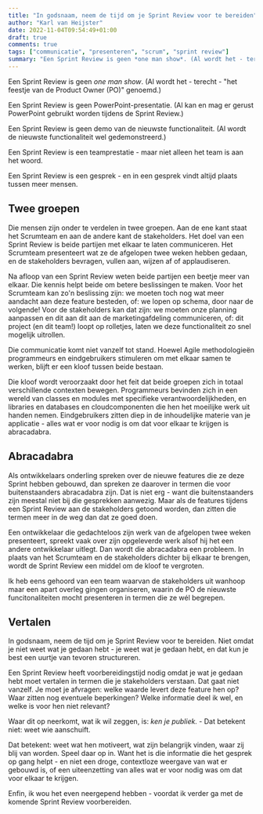 ```yaml
---
title: "In godsnaam, neem de tijd om je Sprint Review voor te bereiden"
author: "Karl van Heijster"
date: 2022-11-04T09:54:49+01:00
draft: true
comments: true
tags: ["communicatie", "presenteren", "scrum", "sprint review"]
summary: "Een Sprint Review is geen *one man show*. (Al wordt het - terecht - \"het feestje van de Product Owner\" genoemd.) Een Sprint Review is geen PowerPoint-presentatie. (Al kan en mag er gerust PowerPoint gebruikt worden tijdens de Sprint Review.) Een Sprint Review is geen demo van de nieuwste functionaliteit. (Al wordt de nieuwste functionaliteit wel gedemonstreerd.) Een Sprint Review is een teamprestatie - maar niet alleen het team is aan het woord. Een Sprint Review is een gesprek - en in een gesprek vindt altijd plaats tussen meer mensen."
---
```


Een Sprint Review is geen *one man show*. (Al wordt het - terecht - "het feestje van de Product Owner (PO)" genoemd.)


Een Sprint Review is geen PowerPoint-presentatie. (Al kan en mag er gerust PowerPoint gebruikt worden tijdens de Sprint Review.)


Een Sprint Review is geen demo van de nieuwste functionaliteit. (Al wordt de nieuwste functionaliteit wel gedemonstreerd.)


Een Sprint Review is een teamprestatie - maar niet alleen het team is aan het woord. 


Een Sprint Review is een gesprek - en in een gesprek vindt altijd plaats tussen meer mensen.


## Twee groepen


Die mensen zijn onder te verdelen in twee groepen. Aan de ene kant staat het Scrumteam en aan de andere kant de stakeholders. Het doel van een Sprint Review is beide partijen met elkaar te laten communiceren. Het Scrumteam presenteert wat ze de afgelopen twee weken hebben gedaan, en de stakeholders bevragen, vullen aan, wijzen af of applaudiseren.


Na afloop van een Sprint Review weten beide partijen een beetje meer van elkaar. Die kennis helpt beide om betere beslissingen te maken. Voor het Scrumteam kan zo'n beslissing zijn: we moeten toch nog wat meer aandacht aan deze feature besteden, of: we lopen op schema, door naar de volgende! Voor de stakeholders kan dat zijn: we moeten onze planning aanpassen en dit aan dit aan de marketingafdeling communiceren, of: dit project (en dit team!) loopt op rolletjes, laten we deze functionaliteit zo snel mogelijk uitrollen.


Die communicatie komt niet vanzelf tot stand. Hoewel Agile methodologieën programmeurs en eindgebruikers stimuleren om met elkaar samen te werken, blijft er een kloof tussen beide bestaan. 


Die kloof wordt veroorzaakt door het feit dat beide groepen zich in totaal verschillende contexten bewegen. Programmeurs bevinden zich in een wereld van classes en modules met specifieke verantwoordelijkheden, en libraries en databases en cloudcomponenten die hen het moeilijke werk uit handen nemen. Eindgebruikers zitten diep in de inhoudelijke materie van je applicatie - alles wat er voor nodig is om dat voor elkaar te krijgen is abracadabra.


## Abracadabra


Als ontwikkelaars onderling spreken over de nieuwe features die ze deze Sprint hebben gebouwd, dan spreken ze daarover in termen die voor buitenstaanders abracadabra zijn. Dat is niet erg - want die buitenstaanders zijn meestal niet bij die gesprekken aanwezig. Maar als de features tijdens een Sprint Review aan de stakeholders getoond worden, dan zitten die termen meer in de weg dan dat ze goed doen.


Een ontwikkelaar die gedachteloos zijn werk van de afgelopen twee weken presenteert, spreekt vaak over zijn opgeleverde werk alsof hij het een andere ontwikkelaar uitlegt. Dan wordt die abracadabra een probleem. In plaats van het Scrumteam en de stakeholders dichter bij elkaar te brengen, wordt de Sprint Review een middel om de kloof te vergroten.


Ik heb eens gehoord van een team waarvan de stakeholders uit wanhoop maar een apart overleg gingen organiseren, waarin de PO de nieuwste funcitonaliteiten mocht presenteren in termen die ze wél begrepen.


## Vertalen


In godsnaam, neem de tijd om je Sprint Review voor te bereiden. Niet omdat je niet weet wat je gedaan hebt - je weet wat je gedaan hebt, en dat kun je best een uurtje van tevoren structureren. 


Een Sprint Review heeft voorbereidingstijd nodig omdat je wat je gedaan hebt moet vertalen in termen die je stakeholders verstaan. Dat gaat niet vanzelf. Je moet je afvragen: welke waarde levert deze feature hen op? Waar zitten nog eventuele beperkingen? Welke informatie deel ik wel, en welke is voor hen niet relevant?


Waar dit op neerkomt, wat ik wil zeggen, is: *ken je publiek.* - Dat betekent niet: weet wie aanschuift. 


Dat betekent: weet wat hen motiveert, wat zijn belangrijk vinden, waar zij blij van worden. Speel daar op in. Want het is die informatie die het gesprek op gang helpt - en niet een droge, contextloze weergave van wat er gebouwd is, of een uiteenzetting van alles wat er voor nodig was om dat voor elkaar te krijgen.


Enfin, ik wou het even neergepend hebben - voordat ik verder ga met de komende Sprint Review voorbereiden.
